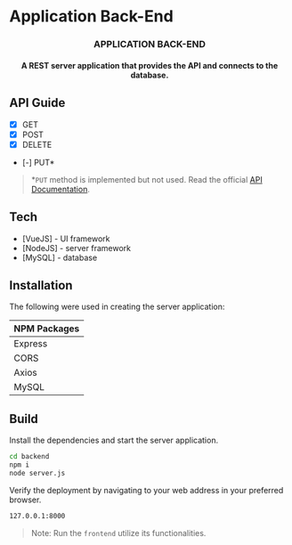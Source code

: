# Application Back-End

<h3 align="center">APPLICATION BACK-END</h3>
<h4 align="center">A REST server application that provides the API and connects to the database.</h4>

</hr>

## API Guide
- [x] GET
- [x] POST
- [x] DELETE
- [-] PUT*

>*`PUT` method is implemented but not used. 
> Read the official [API Documentation](https://drive.google.com/file/d/1edKWM3RGvXVJdFNY5MMtalvfbxzTJbF6/view?usp=sharing).


## Tech

- [VueJS] - UI framework
- [NodeJS] - server framework
- [MySQL] - database

## Installation
The following were used in creating the server application:

| NPM Packages | 
| ------ | 
| Express | 
| CORS |
| Axios |
| MySQL |

## Build
Install the dependencies and start the server application.

```sh
cd backend
npm i
node server.js
```

Verify the deployment by navigating to your web address in
your preferred browser.

```sh
127.0.0.1:8000
```
> Note: 
> Run the `frontend` utilize its functionalities.



